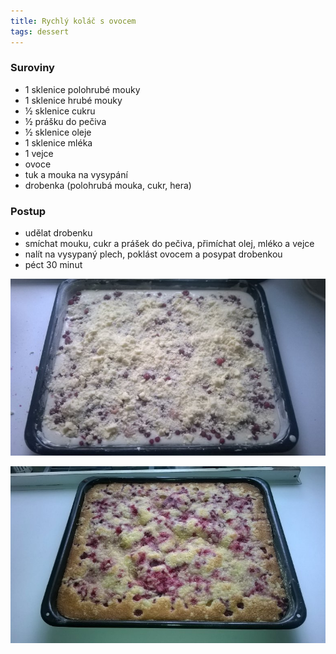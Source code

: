 ```yaml
---
title: Rychlý koláč s ovocem
tags: dessert
---
```


### Suroviny
- 1 sklenice polohrubé mouky
- 1 sklenice hrubé mouky
- ½ sklenice cukru
- ½ prášku do pečiva
- ½ sklenice oleje
- 1 sklenice mléka
- 1 vejce
- ovoce
- tuk a mouka na vysypání
- drobenka (polohrubá mouka, cukr, hera)


### Postup
- udělat drobenku
- smíchat mouku, cukr a prášek do pečiva, přimíchat olej, mléko a vejce
- nalít na vysypaný plech, poklást ovocem a posypat drobenkou
- péct 30 minut

![Před pečením](/fotky/rychly-kolac-s-ovocem-1.jpg)

![Upečeno](/fotky/rychly-kolac-s-ovocem-2.jpg)
